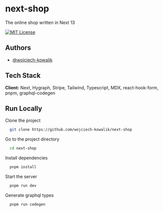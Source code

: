 # next-shop

The online shop written in Next 13

[![MIT License](https://img.shields.io/badge/License-MIT-green.svg)](https://choosealicense.com/licenses/mit/)

## Authors

- [@wojciech-kowalik](https://www.github.com/wojciech-kowalik)

## Tech Stack

**Client:** Next, Hygraph, Stripe, Tailwind, Typescript, MDX, react-hook-form, pnpm, graphql-codegen

## Run Locally

Clone the project

```bash
  git clone https://github.com/wojciech-kowalik/next-shop
```

Go to the project directory

```bash
  cd next-shop
```

Install dependencies

```bash
  pnpm install
```

Start the server

```bash
  pnpm run dev
```

Generate graphql types

```bash
  pnpm run codegen
```
